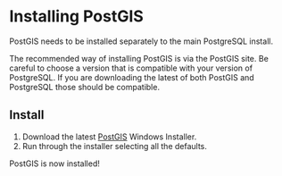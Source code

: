 Installing PostGIS
==================

PostGIS needs to be installed separately to the main PostgreSQL install.

The recommended way of installing PostGIS is via the PostGIS site.  Be careful to choose a version that is compatible with your version of PostgreSQL.  If you are downloading the latest of both PostGIS and PostgreSQL those should be compatible.

Install
-------

1. Download the latest [PostGIS](http://download.osgeo.org/postgis/windows/) Windows Installer.
2. Run through the installer selecting all the defaults.

PostGIS is now installed!